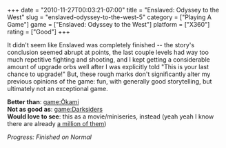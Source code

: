 +++
date = "2010-11-27T00:03:21-07:00"
title = "Enslaved: Odyssey to the West"
slug = "enslaved-odyssey-to-the-west-5"
category = ["Playing A Game"]
game = ["Enslaved: Odyssey to the West"]
platform = ["X360"]
rating = ["Good"]
+++

It didn't seem like Enslaved was completely finished -- the story's conclusion seemed abrupt at points, the last couple levels had way too much repetitive fighting and shooting, and I kept getting a considerable amount of upgrade orbs well after I was explicitly told "This is your last chance to upgrade!"  But, these rough marks don't significantly alter my previous opinions of the game: fun, with generally good storytelling, but ultimately not an exceptional game.

<b>Better than</b>: <game:Ōkami>  
<b>Not as good as</b>: <game:Darksiders>  
<b>Would love to see</b>: this as a movie/miniseries, instead (yeah yeah I know there are already <a href="http://en.wikipedia.org/wiki/List_of_media_adaptations_of_Journey_to_the_West">a million of them</a>)

<i>Progress: Finished on Normal</i>

